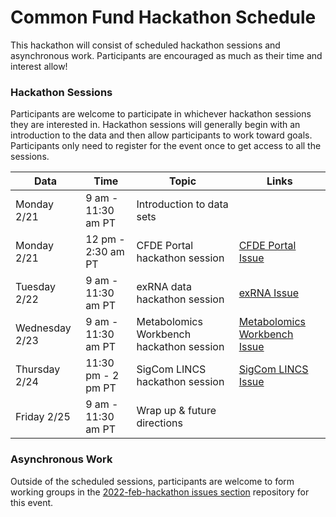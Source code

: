 # Common Fund Hackathon Schedule


This hackathon will consist of scheduled hackathon sessions and asynchronous work. Participants are encouraged as much as their time and interest allow!

### Hackathon Sessions
Participants are welcome to participate in whichever hackathon sessions they are interested in. Hackathon sessions will generally begin with an introduction to the data and then allow participants to work toward goals. Participants only need to register for the event once to get access to all the sessions.

| Data | Time | Topic | Links | 
| --- | --- | --- | --- |
| Monday 2/21 |  9 am - 11:30 am PT | Introduction to data sets | |
| Monday 2/21 |  12 pm - 2:30 am PT | CFDE Portal hackathon session | [CFDE Portal Issue](https://github.com/nih-cfde/2022-feb-hackathon/issues/8) |
| Tuesday 2/22 | 9 am - 11:30 am PT | exRNA data hackathon session | [exRNA Issue](https://github.com/nih-cfde/2022-feb-hackathon/issues/2) |
| Wednesday 2/23 | 9 am - 11:30 am PT | Metabolomics Workbench hackathon session | [Metabolomics Workbench Issue](https://github.com/nih-cfde/2022-feb-hackathon/issues/3) |
| Thursday 2/24 | 11:30 pm - 2 pm PT | SigCom LINCS hackathon session | [SigCom LINCS Issue](https://github.com/nih-cfde/2022-feb-hackathon/issues/4) |
| Friday 2/25 | 9 am - 11:30 am PT | Wrap up & future directions | |

### Asynchronous Work

Outside of the scheduled sessions, participants are welcome to form working groups in the [2022-feb-hackathon issues section](https://github.com/nih-cfde/2022-feb-hackathon/issues) repository for this event.
